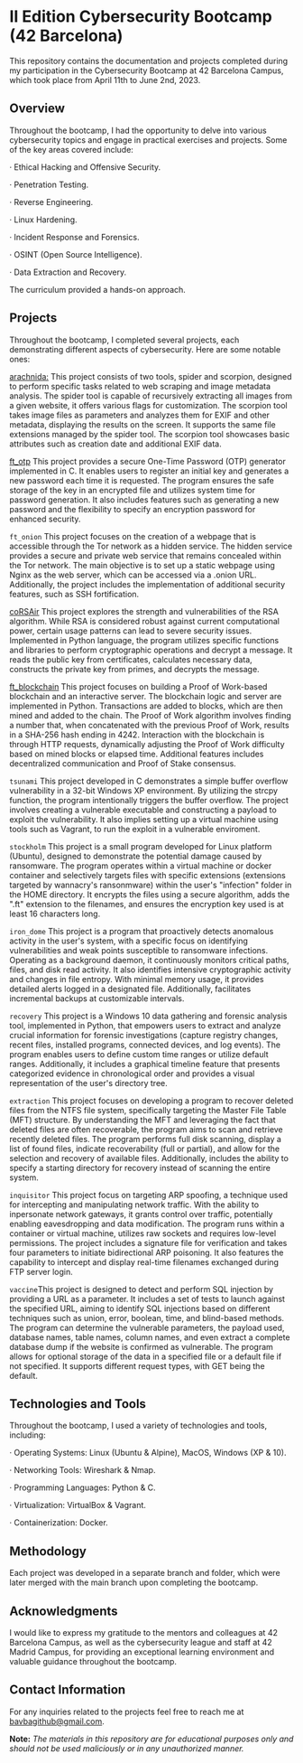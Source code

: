 # II Edition Cybersecurity Bootcamp (42 Barcelona)

This repository contains the documentation and projects completed during my participation in the Cybersecurity Bootcamp at 42 Barcelona Campus, which took place from April 11th to June 2nd, 2023.

## **Overview**

Throughout the bootcamp, I had the opportunity to delve into various cybersecurity topics and engage in practical exercises and projects. Some of the key areas covered include:

· Ethical Hacking and Offensive Security.

· Penetration Testing.

· Reverse Engineering.

· Linux Hardening.

· Incident Response and Forensics.

· OSINT (Open Source Intelligence).

· Data Extraction and Recovery.

The curriculum provided a hands-on approach.

## **Projects**

Throughout the bootcamp, I completed several projects, each demonstrating different aspects of cybersecurity. Here are some notable ones:

[arachnida:](https://github.com/bavba/42_Cyber_arachnida) This project consists of two tools, spider and scorpion, designed to perform specific tasks related to web scraping and image metadata analysis. 
The spider tool is capable of recursively extracting all images from a given website, it offers various flags for customization.
The scorpion tool takes image files as parameters and analyzes them for EXIF and other metadata, displaying the results on the screen. It supports the same file extensions managed by the spider tool. The scorpion tool showcases basic attributes such as creation date and additional EXIF data.

[ft_otp](https://github.com/bavba/42_Cyber_ft_otp) This project provides a secure One-Time Password (OTP) generator implemented in C. It enables users to register an initial key and generates a new password each time it is requested. The program ensures the safe storage of the key in an encrypted file and utilizes system time for password generation. It also includes features such as generating a new password and the flexibility to specify an encryption password for enhanced security.

```ft_onion``` This project focuses on the creation of a webpage that is accessible through the Tor network as a hidden service. The hidden service provides a secure and private web service that remains concealed within the Tor network. The main objective is to set up a static webpage using Nginx as the web server, which can be accessed via a .onion URL. Additionally, the project includes the implementation of additional security features, such as SSH fortification.

[coRSAir](https://github.com/bavba/42_Cyber_coRSAir) This project explores the strength and vulnerabilities of the RSA algorithm. While RSA is considered robust against current computational power, certain usage patterns can lead to severe security issues. Implemented in Python language, the program utilizes specific functions and libraries to perform cryptographic operations and decrypt a message. It reads the public key from certificates, calculates necessary data, constructs the private key from primes, and decrypts the message.

[ft_blockchain](https://github.com/bavba/42_Cyber_ft_blockchain) This project focuses on building a Proof of Work-based blockchain and an interactive server. The blockchain logic and server are implemented in Python. Transactions are added to blocks, which are then mined and added to the chain. The Proof of Work algorithm involves finding a number that, when concatenated with the previous Proof of Work, results in a SHA-256 hash ending in 4242. Interaction with the blockchain is through HTTP requests, dynamically adjusting the Proof of Work difficulty based on mined blocks or elapsed time. Additional features includes decentralized communication and Proof of Stake consensus.

```tsunami``` This project developed in C demonstrates a simple buffer overflow vulnerability in a 32-bit Windows XP environment. By utilizing the strcpy function, the program intentionally triggers the buffer overflow. The project involves creating a vulnerable executable and constructing a payload to exploit the vulnerability. It also implies setting up a virtual machine using tools such as Vagrant, to run the exploit in a vulnerable enviroment.

```stockholm``` This project is a small program developed for Linux platform (Ubuntu), designed to demonstrate the potential damage caused by ransomware. The program operates within a virtual machine or docker container and selectively targets files with specific extensions (extensions targeted by wannacry's ransonmware) within the user's "infection" folder in the HOME directory. It encrypts the files using a secure algorithm, adds the ".ft" extension to the filenames, and ensures the encryption key used is at least 16 characters long.

```iron_dome``` This project is a program that proactively detects anomalous activity in the user's system, with a specific focus on identifying vulnerabilities and weak points susceptible to ransomware infections. Operating as a background daemon, it continuously monitors critical paths, files, and disk read activity. It also identifies intensive cryptographic activity and changes in file entropy. With minimal memory usage, it provides detailed alerts logged in a designated file. Additionally, facilitates incremental backups at customizable intervals.

```recovery``` This project is a Windows 10 data gathering and forensic analysis tool, implemented in Python, that empowers users to extract and analyze crucial information for forensic investigations (capture registry changes, recent files, installed programs, connected devices, and log events). The program enables users to define custom time ranges or utilize default ranges. Additionally, it includes a graphical timeline feature that presents categorized evidence in chronological order and provides a visual representation of the user's directory tree.

```extraction``` This project focuses on developing a program to recover deleted files from the NTFS file system, specifically targeting the Master File Table (MFT) structure. By understanding the MFT and leveraging the fact that deleted files are often recoverable, the program aims to scan and retrieve recently deleted files. The program performs full disk scanning, display a list of found files, indicate recoverability (full or partial), and allow for the selection and recovery of available files. Additionally, includes the ability to specify a starting directory for recovery instead of scanning the entire system.

```inquisitor``` This project focus on targeting ARP spoofing, a technique used for intercepting and manipulating network traffic. With the ability to inpersonate network gateways, it grants control over traffic, potentially enabling eavesdropping and data modification. The program runs within a container or virtual machine, utilizes raw sockets and requires low-level permissions. The project includes a signature file for verification and takes four parameters to initiate bidirectional ARP poisoning. It also features the capability to intercept and display real-time filenames exchanged during FTP server login.

```vaccine```This project is designed to detect and perform SQL injection by providing a URL as a parameter. It includes a set of tests to launch against the specified URL, aiming to identify SQL injections based on different techniques such as union, error, boolean, time, and blind-based methods. The program can determine the vulnerable parameters, the payload used, database names, table names, column names, and even extract a complete database dump if the website is confirmed as vulnerable. The program allows for optional storage of the data in a specified file or a default file if not specified. It supports different request types, with GET being the default. 

## **Technologies and Tools**

Throughout the bootcamp, I used a variety of technologies and tools, including:

· Operating Systems: Linux (Ubuntu & Alpine), MacOS, Windows (XP & 10).

· Networking Tools: Wireshark & Nmap.

· Programming Languages: Python & C.

· Virtualization: VirtualBox & Vagrant.

· Containerization: Docker.

## **Methodology**

Each project was developed in a separate branch and folder, which were later merged with the main branch upon completing the bootcamp.

## **Acknowledgments**

I would like to express my gratitude to the mentors and colleagues at 42 Barcelona Campus, as well as the cybersecurity league and staff at 42 Madrid Campus, for providing an exceptional learning environment and valuable guidance throughout the bootcamp.

## **Contact Information**

For any inquiries related to the projects feel free to reach me at bavbagithub@gmail.com.

**Note:** _The materials in this repository are for educational purposes only and should not be used maliciously or in any unauthorized manner._
